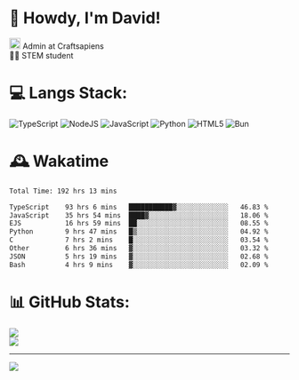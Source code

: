# 👋 Howdy, I'm David!
<img src="https://cdn.discordapp.com/role-icons/959259258829021255/243d02ee3fbd0821de14bf13a0cde87b.webp?size=2048" height=20> Admin at Craftsapiens<br>👨‍🔬 STEM student

# 💻 Langs Stack:
![TypeScript](https://img.shields.io/badge/typescript-%23007ACC.svg?style=for-the-badge&logo=typescript&logoColor=white) ![NodeJS](https://img.shields.io/badge/node.js-6DA55F?style=for-the-badge&logo=node.js&logoColor=white) ![JavaScript](https://img.shields.io/badge/javascript-%23323330.svg?style=for-the-badge&logo=javascript&logoColor=%23F7DF1E) ![Python](https://img.shields.io/badge/python-3670A0?style=for-the-badge&logo=python&logoColor=ffdd54)  ![HTML5](https://img.shields.io/badge/html5-%23E34F26.svg?style=for-the-badge&logo=html5&logoColor=white) ![Bun](https://img.shields.io/badge/Bun-%23000000.svg?style=for-the-badge&logo=bun&logoColor=white) 

# 🕰️ Wakatime 
<!--START_SECTION:waka-->

```txt
Total Time: 192 hrs 13 mins

TypeScript    93 hrs 6 mins   ███████████▓░░░░░░░░░░░░░   46.83 %
JavaScript    35 hrs 54 mins  ████▓░░░░░░░░░░░░░░░░░░░░   18.06 %
EJS           16 hrs 59 mins  ██░░░░░░░░░░░░░░░░░░░░░░░   08.55 %
Python        9 hrs 47 mins   █▒░░░░░░░░░░░░░░░░░░░░░░░   04.92 %
C             7 hrs 2 mins    █░░░░░░░░░░░░░░░░░░░░░░░░   03.54 %
Other         6 hrs 36 mins   ▓░░░░░░░░░░░░░░░░░░░░░░░░   03.32 %
JSON          5 hrs 19 mins   ▓░░░░░░░░░░░░░░░░░░░░░░░░   02.68 %
Bash          4 hrs 9 mins    ▓░░░░░░░░░░░░░░░░░░░░░░░░   02.09 %
```

<!--END_SECTION:waka-->

# 📊 GitHub Stats:

![](https://github-readme-stats.vercel.app/api?username=davidcanas&theme=dark&hide_border=false&count_private=true)<br/>
![](https://github-readme-stats.vercel.app/api/top-langs/?username=davidcanas&theme=dark&hide_border=false&include_all_commits=true&count_private=true&layout=compact)

---
[![](https://visitcount.itsvg.in/api?id=davidcanas&icon=0&color=0)](https://visitcount.itsvg.in)

